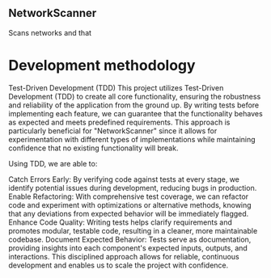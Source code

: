 ## NetworkScanner
Scans networks and that

# Development methodology

Test-Driven Development (TDD)
This project utilizes Test-Driven Development (TDD) to create all core functionality, ensuring the robustness and reliability of the application from the ground up. By writing tests before implementing each feature, we can guarantee that the functionality behaves as expected and meets predefined requirements. This approach is particularly beneficial for "NetworkScanner" since it allows for experimentation with different types of implementations while maintaining confidence that no existing functionality will break.

Using TDD, we are able to:

Catch Errors Early: By verifying code against tests at every stage, we identify potential issues during development, reducing bugs in production.
Enable Refactoring: With comprehensive test coverage, we can refactor code and experiment with optimizations or alternative methods, knowing that any deviations from expected behavior will be immediately flagged.
Enhance Code Quality: Writing tests helps clarify requirements and promotes modular, testable code, resulting in a cleaner, more maintainable codebase.
Document Expected Behavior: Tests serve as documentation, providing insights into each component's expected inputs, outputs, and interactions.
This disciplined approach allows for reliable, continuous development and enables us to scale the project with confidence.
